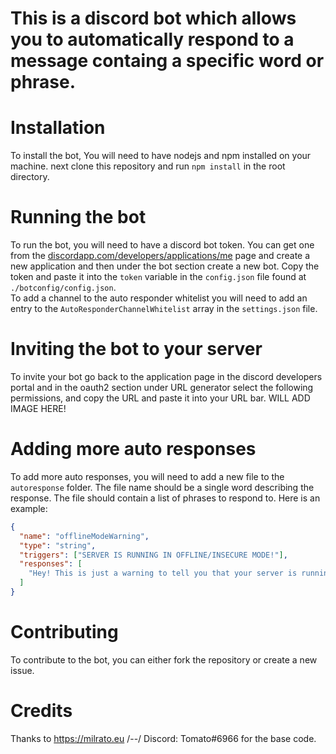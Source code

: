 # This is a discord bot which allows you to automatically respond to a message containg a specific word or phrase.

# Installation

To install the bot, You will need to have nodejs and npm installed on your machine.
next clone this repository and run `npm install` in the root directory.

# Running the bot

To run the bot, you will need to have a discord bot token. You can get one from the [discordapp.com/developers/applications/me](https://discordapp.com/developers/applications/me) page and create a new application and then under the bot section create a new bot. Copy the token and paste it into the `token` variable in the `config.json` file found at `./botconfig/config.json`.  
To add a channel to the auto responder whitelist you will need to add an entry to the `AutoResponderChannelWhitelist` array in the `settings.json` file.

# Inviting the bot to your server

To invite your bot go back to the application page in the discord developers portal and in the oauth2 section under URL generator select the following permissions, and copy the URL and paste it into your URL bar.
WILL ADD IMAGE HERE!

# Adding more auto responses

To add more auto responses, you will need to add a new file to the `autoresponse` folder. The file name should be a single word describing the response. The file should contain a list of phrases to respond to. Here is an example:

```json
{
  "name": "offlineModeWarning",
  "type": "string",
  "triggers": ["SERVER IS RUNNING IN OFFLINE/INSECURE MODE!"],
  "responses": [
    "Hey! This is just a warning to tell you that your server is running in the offline mode to allow cracked players to join. There is nothing to worry about!"
  ]
}
```

# Contributing

To contribute to the bot, you can either fork the repository or create a new issue.

# Credits

Thanks to https://milrato.eu /--/ Discord: Tomato#6966 for the base code.
